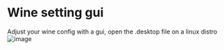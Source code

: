 # Wine setting gui
 Adjust your wine config with a gui, open the .desktop file on a linux distro <br>
![image](https://github.com/Tre-brock/Wine-setting-gui/assets/152460754/9507f405-a1bb-46dd-b4ae-7b3b12360c6e)
